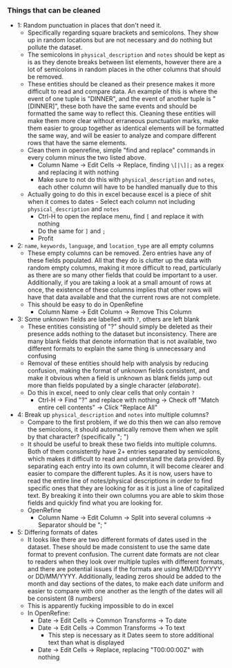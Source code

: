 ### Things that can be cleaned
 - 1: Random punctuation in places that don't need it.
	 - Specifically regarding square brackets and semicolons. They show up in random locations but are not necessary and do nothing but pollute the dataset.
	 - The semicolons in `physical_description` and `notes` should be kept as is as they denote breaks between list elements, however there are a lot of semicolons in random places in the other columns that should be removed.
	 - These entities should be cleaned as their presence makes it more difficult to read and compare data. An example of this is where the event of one tuple is "DINNER", and the event of another tuple is "[DINNER]", these both have the same events and should be formatted the same way to reflect this. Cleaning these entities will make them more clear without erraneous punctuation marks, make them easier to group together as identical elements will be formatted the same way, and will be easier to analyze and compare different rows that have the same elements.
	 - Clean them in openrefine, simple "find and replace" commands in every column minus the two listed above.
		 - Column Name -> Edit Cells -> Replace, finding `\[|\]|;` as a regex and replacing it with nothing
		 - Make sure to not do this with `physical_description` and `notes`, each other column will have to be handled manually due to this
	 - Actually going to do this in excel because excel is a piece of shit when it comes to dates
			 - Select each column not including `physical_description` and `notes`
		 - Ctrl-H to open the replace menu, find `[` and replace it with nothing
		 - Do the same for `]` and `;`
		 - Profit
 - 2: `name`, `keywords`, `language`, and `location_type` are all empty columns
	 - These empty columns can be removed. Zero entries have any of these fields populated. All that they do is clutter up the data with random empty columns, making it more difficult to read, particularly as there are so many other fields that could be important to a user. Additionally, if you are taking a look at a small amount of rows at once, the existence of these columns implies that other rows will have that data available and that the current rows are not complete.
	 - This should be easy to do in OpenRefine
		 - Column Name -> Edit Column -> Remove This Column
 - 3: Some unknown fields are labelled with `?`, others are left blank
	 - These entities consisting of "?" should simply be deleted as their presence adds nothing to the dataset but inconsistency. There are many blank fields that denote information that is not available, two different formats to explain the same thing is unnecessary and confusing
	 - Removal of these entities should help with analysis by reducing confusion, making the format of unknown fields consistent, and make it obvious when a field is unknown as blank fields jump out more than fields populated by a single character (*elaborate*).
	 - Do this in excel, need to only clear cells that only contain `?`
		 - Ctrl-H -> Find "?" and replace with nothing -> Check off "Match entire cell contents" -> Click "Replace All"
 - 4: Break up `physical_description` and `notes` into multiple columns?
	 - Compare to the first problem, if we do this then we can also remove the semicolons, it should automatically remove them when we split by that character? (specifically "; ")
	 - It should be useful to break these two fields into multiple columns. Both of them consistently have 2+ entries separated by semicolons, which makes it difficult to read and understand the data provided. By separating each entry into its own column, it will become clearer and easier to compare the different tuples. As it is now, users have to read the entire line of notes/physical descriptions in order to find specific ones that they are looking for as it is just a line of capitalized text. By breaking it into their own columns you are able to skim those fields and quickly find what you are looking for.
	 - OpenRefine
		 - Column Name -> Edit Column -> Split into several columns -> Separator should be "; "
 - 5: Differing formats of dates
	 - It looks like there are two different formats of dates used in the dataset. These should be made consistent to use the same date format to prevent confusion. The current date formats are not clear to readers when they look over multiple tuples with different formats, and there are potential issues if the formats are using MM/DD/YYYY or DD/MM/YYYY. Additionally, leading zeros should be added to the month and day sections of the dates, to make each date uniform and easier to compare with one another as the length of the dates will all be consistent (8 numbers)
	 - This is apparently fucking impossible to do in excel
	 - In OpenRefine:
		 - Date -> Edit Cells -> Common Transforms -> To date
		 - Date -> Edit Cells -> Common Transforms -> To text
			 - This step is necessary as it Dates seem to store additional text than what is displayed
		 - Date -> Edit Cells -> Replace, replacing "T00:00:00Z" with nothing